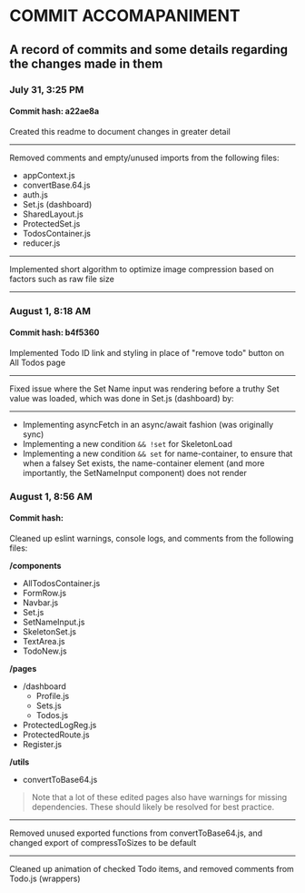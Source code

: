 # COMMIT ACCOMAPANIMENT

## A record of commits and some details regarding the changes made in them

### July 31, 3:25 PM

#### Commit hash: a22ae8a

Created this readme to document changes in greater detail

---

Removed comments and empty/unused imports from the following files:

- appContext.js
- convertBase.64.js
- auth.js
- Set.js (dashboard)
- SharedLayout.js
- ProtectedSet.js
- TodosContainer.js
- reducer.js

---

Implemented short algorithm to optimize image compression based on factors such as raw file size

---

### August 1, 8:18 AM

#### Commit hash: b4f5360

Implemented Todo ID link and styling in place of "remove todo" button on All Todos page

---

Fixed issue where the Set Name input was rendering before a truthy Set value was loaded, which was done in Set.js (dashboard) by:

---

- Implementing asyncFetch in an async/await fashion (was originally sync)
- Implementing a new condition `&& !set` for SkeletonLoad
- Implementing a new condition `&& set` for name-container, to ensure that when a falsey Set exists, the name-container element (and more importantly, the SetNameInput component) does not render

### August 1, 8:56 AM

#### Commit hash: 

Cleaned up eslint warnings, console logs, and comments from the following files:

**/components**

- AllTodosContainer.js
- FormRow.js
- Navbar.js
- Set.js
- SetNameInput.js
- SkeletonSet.js
- TextArea.js
- TodoNew.js

**/pages**

- /dashboard
  - Profile.js
  - Sets.js
  - Todos.js
- ProtectedLogReg.js
- ProtectedRoute.js
- Register.js

**/utils**

- convertToBase64.js

> Note that a lot of these edited pages also have warnings for missing dependencies. These should likely be resolved for best practice.

---

Removed unused exported functions from convertToBase64.js, and changed export of compressToSizes to be default

---

Cleaned up animation of checked Todo items, and removed comments from Todo.js (wrappers)
